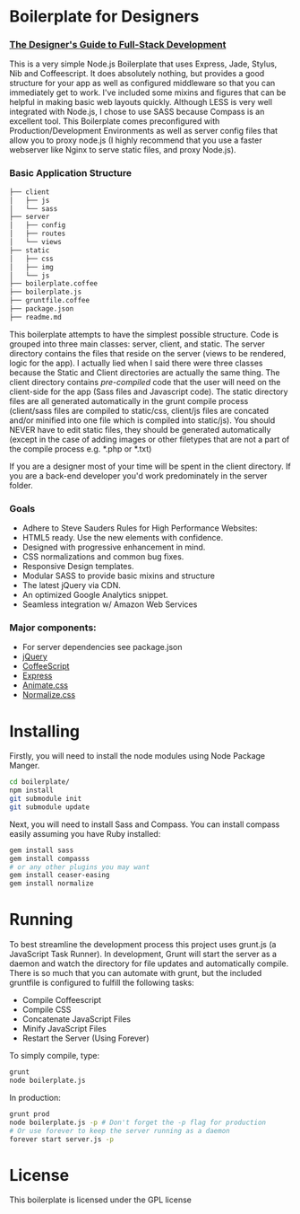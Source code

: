 # Boilerplate for Designers 
### [The Designer's Guide to Full-Stack Development](tutorials/readme.md)

This is a very simple Node.js Boilerplate that uses Express, Jade, Stylus, Nib and Coffeescript. It does absolutely nothing, but provides a good structure for your app as well as configured middleware so that you can immediately get to work. I've included some mixins and figures that can be helpful in making basic web layouts quickly. Although LESS is very well integrated with Node.js, I chose to use SASS because Compass is an excellent tool. This Boilerplate comes preconfigured with Production/Development Environments as well as server config files that allow you to proxy node.js (I highly recommend that you use a faster webserver like Nginx to serve static files, and proxy Node.js).

### Basic Application Structure
```sh
├── client
│   ├── js
│   └── sass
├── server
│   ├── config
│   ├── routes
│   └── views
├── static
│   ├── css
│   ├── img
│   └── js
├── boilerplate.coffee
├── boilerplate.js
├── gruntfile.coffee
├── package.json
├── readme.md
```

This boilerplate attempts to have the simplest possible structure. Code is grouped into three main classes: server, client, and static. The server directory contains the files that reside on the server (views to be rendered, logic for the app). I actually lied when I said there were three classes because the Static and Client directories are actually the same thing. The client directory contains *pre-compiled* code that the user will need on the client-side for the app (Sass files and Javascript code). The static directory files are all generated automatically in the grunt compile process (client/sass files are compiled to static/css, client/js files are concated and/or minified into one file which is compiled into static/js). You should NEVER have to edit static files, they should be generated automatically (except in the case of adding images or other filetypes that are not a part of the compile process e.g. *.php or *.txt)

If you are a designer most of your time will be spent in the client directory. If you are a back-end developer you'd work predominately in the server folder.
### Goals

* Adhere to Steve Sauders Rules for High Performance Websites:
* HTML5 ready. Use the new elements with confidence.
* Designed with progressive enhancement in mind.
* CSS normalizations and common bug fixes.
* Responsive Design templates.
* Modular SASS to provide basic mixins and structure
* The latest jQuery via CDN.
* An optimized Google Analytics snippet.
* Seamless integration w/ Amazon Web Services

### Major components:

* For server dependencies see package.json
* [jQuery](http://docs.jquery.com/Tutorials:How_jQuery_Works)
* [CoffeeScript](http://coffeescript.org/)
* [Express](http://expressjs.com/guide.html)
* [Animate.css](http://daneden.me/animate/)
* [Normalize.css](http://necolas.github.io/normalize.css/)

# Installing

Firstly, you will need to  install the node modules using Node Package Manger. 

```sh
cd boilerplate/
npm install
git submodule init
git submodule update
```

Next, you will need to install Sass and Compass. You can install compass easily assuming you have Ruby installed:

```sh
gem install sass
gem install compasss
# or any other plugins you may want
gem install ceaser-easing 
gem install normalize
```

# Running
To best streamline the development process this project uses grunt.js (a JavaScript Task Runner). In development, Grunt will start the server as a daemon and watch the directory for file updates and automatically compile. There is so much that you can automate with grunt, but the included gruntfile is configured to fulfill the following tasks:

* Compile Coffeescript
* Compile CSS 
* Concatenate JavaScript Files
* Minify JavaScript Files
* Restart the Server (Using Forever)

To simply compile, type: 

```sh
grunt
node boilerplate.js
```

In production:

```sh
grunt prod
node boilerplate.js -p # Don't forget the -p flag for production
# Or use forever to keep the server running as a daemon
forever start server.js -p 
```
# License
This boilerplate is licensed under the GPL license